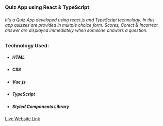 <h3>Quiz App using React & TypeScript<h3>
<h6>It's a Quiz App developed using react.js and TypeScript technology. In this app quizzes are provided in multple choice form. Scores, Corect & Incorrect answer are displayed immediately when someone answers a question.</h6>
<h3>Technology Used:</h3>
<ul>
    <li>
        <h5>HTML</h5>
    </li>
    <li>
        <h5>CSS</h5>
    </li>
    <li>
        <h5>Vue.js</h5>
    </li>
    <li>
        <h5>TypeScript</h5>
    </li>
    <li>
        <h5>Styled Components Library</h5>
    </li>
</ul>
<a target="_blank" href="https://masrursakib-react-typescript-quiz-app.netlify.app/">Live Website Link</a>
